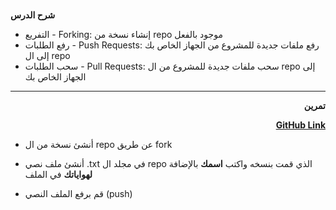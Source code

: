 # <p dir="rtl">
<strong>شرح الدرس</strong></p>




* التفريع - Forking: إنشاء نسخة من repo موجود بالفعل
* رفع الطلبات - Push Requests: رفع ملفات جديدة للمشروع من الجهاز الخاص بك إلى ال repo
* سحب الطلبات - Pull Requests: سحب ملفات جديدة للمشروع من ال repo إلى الجهاز الخاص بك


---

<p dir="rtl">
<strong>تمرين</strong></p>


<p style="text-align: right">
<strong><a href="https://github.com/kuwaitcodes/gamedev-c1-cw1">GitHub Link</a></strong></p>





*  أنشئ نسخة من ال repo عن طريق fork


*  أنشئ ملف نصي .txt في مجلد ال repo الذي قمت بنسخه واكتب **اسمك** بالإضافة **لهواياتك** في الملف


*  قم برفع الملف النصي (push)
